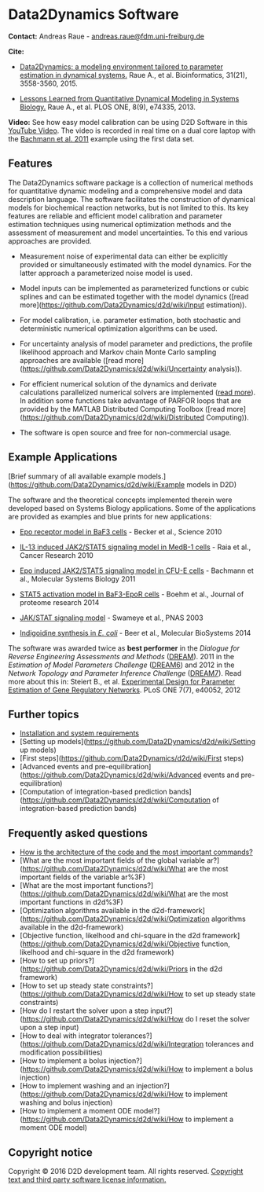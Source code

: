 # Data2Dynamics Software

**Contact:** Andreas Raue - <andreas.raue@fdm.uni-freiburg.de>

**Cite:** 

* [Data2Dynamics: a modeling environment tailored to parameter estimation in dynamical systems.](http://bioinformatics.oxfordjournals.org/cgi/content/abstract/btv405?ijkey=YPsnNzFC4CIzy5g&keytype=ref) Raue A., et al. Bioinformatics, 31(21), 3558-3560, 2015.

* [Lessons Learned from Quantitative Dynamical Modeling in Systems Biology.](http://www.plosone.org/article/info%3Adoi%2F10.1371%2Fjournal.pone.0074335) Raue A., et al. PLOS ONE, 8(9), e74335, 2013.

**Video:** See how easy model calibration can be using D2D Software in this [YouTube Video](http://www.youtube.com/watch?v=_aAtSo_xe7I). The video is recorded in real time on a dual core laptop with the [Bachmann et al. 2011](https://github.com/Data2Dynamics/d2d/wiki/Bachmann_MSB2011) example using the first data set.

## Features

The Data2Dynamics software package is a collection of numerical methods for quantitative dynamic modeling and a comprehensive model and data description language. The software facilitates the construction of dynamical models for biochemical reaction networks, but is not limited to this. Its key features are reliable and efficient model calibration and parameter estimation techniques using numerical optimization methods and the assessment of measurement and model uncertainties. To this end various approaches are provided.

* Measurement noise of experimental data can either be explicitly provided or simultaneously estimated with the model dynamics. For the latter approach a parameterized noise model is used.

* Model inputs can be implemented as parameterized functions or cubic splines and can be estimated together with the model dynamics ([read more](https://github.com/Data2Dynamics/d2d/wiki/Input estimation)).

* For model calibration, i.e. parameter estimation, both stochastic and deterministic numerical optimization algorithms can be used.

* For uncertainty analysis of model parameter and predictions, the profile likelihood approach and Markov chain Monte Carlo sampling approaches are available ([read more](https://github.com/Data2Dynamics/d2d/wiki/Uncertainty analysis)).

* For efficient numerical solution of the dynamics and derivate calculations parallelized numerical solvers are implemented ([read more](https://github.com/Data2Dynamics/d2d/wiki/Parallelization)). In addition some functions take advantage of PARFOR loops that are provided by the MATLAB Distributed Computing Toolbox ([read more](https://github.com/Data2Dynamics/d2d/wiki/Distributed Computing)).

* The software is open source and free for non-commercial usage.

## Example Applications

[Brief summary of all available example models.](https://github.com/Data2Dynamics/d2d/wiki/Example models in D2D)

The software and the theoretical concepts implemented therein were developed based on Systems Biology applications. Some of the applications are provided as examples and blue prints for new applications:

* [Epo receptor model in BaF3 cells](https://github.com/Data2Dynamics/d2d/wiki/Becker_Science2010) - Becker et al., Science 2010

* [IL-13 induced JAK2/STAT5 signaling model in MedB-1 cells](https://github.com/Data2Dynamics/d2d/wiki/Raia_CancerResearch2011) - Raia et al., Cancer Research 2010

* [Epo induced JAK2/STAT5 signaling model in CFU-E cells](https://github.com/Data2Dynamics/d2d/wiki/Bachmann_MSB2011) - Bachmann et al., Molecular Systems Biology 2011

* [STAT5 activation model in BaF3-EpoR cells](https://github.com/Data2Dynamics/d2d/wiki/Boehm_JProteomeRes2014) - Boehm et al., Journal of proteome research 2014

* [JAK/STAT signaling model](https://github.com/Data2Dynamics/d2d/wiki/Swameye_PNAS2003) - Swameye et al., PNAS 2003

* [Indigoidine synthesis in *E. coli*](https://github.com/Data2Dynamics/d2d/wiki/Beer_MolBioSyst2014) - Beer et al., Molecular BioSystems 2014

The software was awarded twice as **best performer** in the *Dialogue for Reverse Engineering Assessments and Methods* ([DREAM](http://www.the-dream-project.org/)). 2011 in the *Estimation of Model Parameters Challenge* ([DREAM6](http://www.the-dream-project.org/challenges/dream6-estimation-model-parameters-challenge)) and 2012 in the *Network Topology and Parameter Inference Challenge* ([DREAM7](http://www.the-dream-project.org/challenges/network-topology-and-parameter-inference-challenge)). Read more about this in: Steiert B., et al. [Experimental Design for Parameter Estimation of Gene Regulatory Networks](http://www.plosone.org/article/info%3Adoi%2F10.1371%2Fjournal.pone.0040052). PLoS ONE 7(7), e40052, 2012

## Further topics
* [Installation and system requirements](https://github.com/Data2Dynamics/d2d/wiki/Installation)
* [Setting up models](https://github.com/Data2Dynamics/d2d/wiki/Setting up models)
* [First steps](https://github.com/Data2Dynamics/d2d/wiki/First steps)
* [Advanced events and pre-equilibration](https://github.com/Data2Dynamics/d2d/wiki/Advanced events and pre-equilibration)
* [Computation of integration-based prediction bands](https://github.com/Data2Dynamics/d2d/wiki/Computation of integration-based prediction bands)

## Frequently asked questions
* [How is the architecture of the code and the most important commands?](https://github.com/Data2Dynamics/d2d/wiki/CodeArchitecture)
* [What are the most important fields of the global variable ar?](https://github.com/Data2Dynamics/d2d/wiki/What are the most important fields of the variable ar%3F)
* [What are the most important functions?](https://github.com/Data2Dynamics/d2d/wiki/What are the most important functions in d2d%3F)
* [Optimization algorithms available in the d2d-framework](https://github.com/Data2Dynamics/d2d/wiki/Optimization algorithms available in the d2d-framework)
* [Objective function, likelhood and chi-square in the d2d framework](https://github.com/Data2Dynamics/d2d/wiki/Objective function, likelhood and chi-square in the d2d framework)
* [How to set up priors?](https://github.com/Data2Dynamics/d2d/wiki/Priors in the d2d framework)
* [How to set up steady state constraints?](https://github.com/Data2Dynamics/d2d/wiki/How to set up steady state constraints) 
* [How do I restart the solver upon a step input?](https://github.com/Data2Dynamics/d2d/wiki/How do I reset the solver upon a step input)
* [How to deal with integrator tolerances?](https://github.com/Data2Dynamics/d2d/wiki/Integration tolerances and modification possibilities)
* [How to implement a bolus injection?](https://github.com/Data2Dynamics/d2d/wiki/How to implement a bolus injection) 
* [How to implement washing and an injection?](https://github.com/Data2Dynamics/d2d/wiki/How to implement washing and bolus injection) 
* [How to implement a moment ODE model?](https://github.com/Data2Dynamics/d2d/wiki/How to implement a moment ODE model) 

## Copyright notice
Copyright © 2016 D2D development team. All rights reserved. [Copyright text and third party software license information.](https://github.com/Data2Dynamics/d2d/wiki/Copyright)
